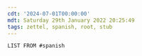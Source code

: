 ```yaml
---
cdt: '2024-07-01T00:00:00'
mdt: Saturday 29th January 2022 20:25:49
tags: zettel, spanish, root, stub
---
```


```dataview
LIST FROM #spanish 
```